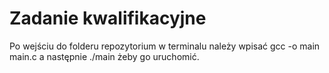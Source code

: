 # Zadanie kwalifikacyjne
Po wejściu do folderu repozytorium w terminalu należy wpisać gcc -o main main.c a następnie ./main żeby go uruchomić. 

